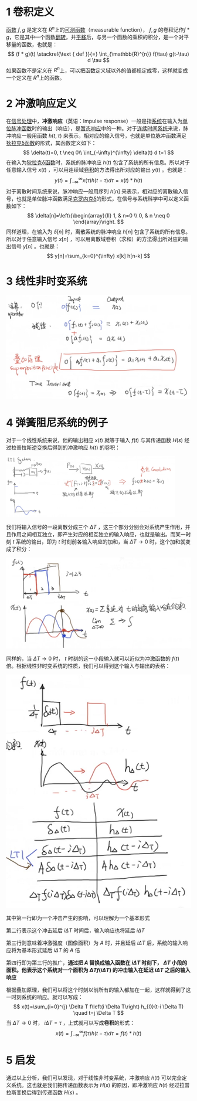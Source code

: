 # 1 卷积定义

[函数](https://zh.wikipedia.org/wiki/函数) $f,g$ 是定义在 $R^{n}$上的[可测函数](https://zh.wikipedia.org/wiki/可测函数)（measurable function）， $f,g$ 的卷积记作$f * g$，它是其中一个函数[翻转](https://zh.wikipedia.org/w/index.php?title=翻转&action=edit&redlink=1)，并[平移](https://zh.wikipedia.org/wiki/平移)后，与另一个函数的乘积的积分，是一个对平移量的函数，也就是：
$$
(f * g)(t) \stackrel{\text { def }}{=} \int_{\mathbb{R}^{n}} f(\tau) g(t-\tau) d \tau
$$
如果函数不是定义在 $R^{n}$上，可以把函数定义域以外的值都规定成零，这样就变成一个定义在 $R^{n}$上的函数。



# 2 冲激响应定义

在[信号处理](https://zh.wikipedia.org/wiki/信号处理)中，**冲激响应**（英语：Impulse response）一般是指[系统](https://zh.wikipedia.org/wiki/系统)在输入为[单位脉冲函数](https://zh.wikipedia.org/wiki/单位脉冲函数)时的输出（响应），是[暂态响应](https://zh.wikipedia.org/wiki/暫態響應)中的一种。对于[连续时间系统](https://zh.wikipedia.org/w/index.php?title=连续时间系统&action=edit&redlink=1)来说，脉冲响应一般用函数 $h(t,\tau)$ 来表示，相对应的输入信号，也就是单位脉冲函数满足[狄拉克δ函数](https://zh.wikipedia.org/wiki/狄拉克δ函数)的形式，其函数定义如下：
$$
\delta(t)=0, t \neq 0\\
\int_{-\infty}^{\infty} \delta(t) d t=1
$$
在输入为[狄拉克δ函数](https://zh.wikipedia.org/wiki/狄拉克δ函数)时，系统的脉冲响应 $h(t)$ 包含了系统的所有信息。所以对于任意输入信号 $x(t)$ ，可以用连续域[卷积](https://zh.wikipedia.org/wiki/卷积)的方法得出所对应的输出 $y(t)$ 。也就是：
$$
y(t)=\int_{-\infty}^{\infty} x(\tau) h(t-\tau) d \tau=x(t) * h(t)
$$
对于离散时间系统来说，脉冲响应一般用序列 $h[n]$ 来表示，相对应的离散输入信号，也就是单位脉冲函数满足[克罗内克δ](https://zh.wikipedia.org/wiki/克罗内克δ)的形式，在信号与系统科学中可以定义函数如下：
$$
\delta[n]=\left\{\begin{array}{ll}
1, & n=0 \\
0, & n \neq 0
\end{array}\right.
$$
同样道理，在输入为 $\delta[n]$ 时，离散系统的脉冲响应 $h[n]$ 包含了系统的所有信息。所以对于任意输入信号 $x[n]$ ，可以用离散域卷积（求和）的方法得出所对应的输出信号 $y[n]$ 。也就是：
$$
y[n]=\sum_{k=0}^{\infty} x[k] h[n-k]
$$


#  3 线性非时变系统

![image-20200419122510916](卷积.images/image-20200419122510916.png)



# 4 弹簧阻尼系统的例子

对于一个线性系统来说，他的输出相应 $x(t)$ 就等于输入 $f(t)$ 与其传递函数 $H(s)$ 经过拉普拉斯逆变换后得到的冲激响应 $h(t)$ 的卷积：

<img src="卷积.images/image-20200419122647488.png" alt="image-20200419122647488" style="zoom:45%;" />

我们将输入信号的一段离散分成三个 $\Delta T$ ，这三个部分分别会对系统产生作用，并且作用之间相互独立，即产生对应的相互独立的输入响应，也就是输出。而某一时刻 $t$ 系统的输出，即为 $t$ 时刻前各输入响应的加和，当 $\Delta T \rightarrow 0$ 时，这个加和就变成了积分：

<img src="卷积.images/image-20200419123330368.png" alt="image-20200419123330368" style="zoom:70%;" />

同样的，当 $\Delta T \rightarrow 0$ 时， $t$ 时刻的这一小段输入就可以近似为冲激函数的 $f(t)$ 倍。根据线性非时变系统的性质，我们可以得到这个输入与输出的表格：

![image-20200419125217498](卷积.images/image-20200419125217498.png)

其中第一行即为一个冲击产生的影响，可以理解为一个基本形式

第二行表示这个冲击延后 $i\Delta T$ 时间后，输入响应也将延后 $i\Delta T$ 

第三行则意味着冲激强度（图像面积）为 $A$ 时，并且延后 $i\Delta T$ 后，系统的输入响应将为基本形式延后 $i\Delta T$ 的 $A$ 倍

第四行即为第三行的推广，**通过把 $A$ 替换成输入函数在 $i\Delta T$ 时刻下， $\Delta T$ 小段的面积。他表示这个系统对一个面积为 $\Delta T f(i\Delta T)$ 的冲击输入在延迟 $i\Delta T$ 之后的输入响应**

根据叠加原理，我们可以将这个时刻以前所有的输入都加在一起，这样就得到了这一时刻系统的响应。就可以写成：
$$
 x(t)=\sum_{i=0}^{j} \Delta T f\left(i \Delta  T\right) h_{0}(t-i \Delta T) \quad t=j \Delta T
$$
当 $\Delta T \rightarrow 0$ 时， $i\Delta T = \tau$ ，上式就可以写成**卷积**的形式：
$$
x(t)=\int_{-\infty}^{\infty} f(\tau) h(t-\tau) d \tau=f(t) * h(t)
$$



# 5 启发

通过以上分析，我们可以发现，对于线性非时变系统，冲激响应 $h(t)$ 可以完全定义系统。这也就是我们把传递函数表示为 $H(s)$ 的原因，即冲激响应 $h(t)$ 经过拉普拉斯变换后得到传递函数 $H(s)$ 。